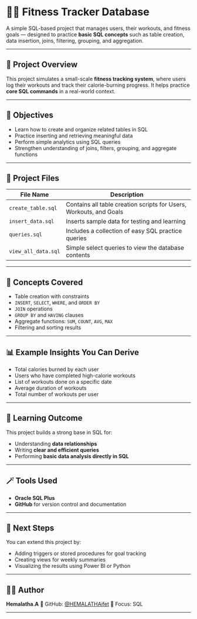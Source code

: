 # 🏋️‍♂️ Fitness Tracker Database

A simple SQL-based project that manages users, their workouts, and fitness goals — designed to practice **basic SQL concepts** such as table creation, data insertion, joins, filtering, grouping, and aggregation.

---

## 📘 Project Overview

This project simulates a small-scale **fitness tracking system**, where users log their workouts and track their calorie-burning progress.
It helps practice **core SQL commands** in a real-world context.

---

## 🎯 Objectives

* Learn how to create and organize related tables in SQL
* Practice inserting and retrieving meaningful data
* Perform simple analytics using SQL queries
* Strengthen understanding of joins, filters, grouping, and aggregate functions

---

## 🧱 Project Files

| File Name           | Description                                                        |
| ------------------- | ------------------------------------------------------------------ |
| `create_table.sql`  | Contains all table creation scripts for Users, Workouts, and Goals |
| `insert_data.sql`   | Inserts sample data for testing and learning                       |
| `queries.sql`       | Includes a collection of easy SQL practice queries                 |
| `view_all_data.sql` | Simple select queries to view the database contents                |

---

## 🧩 Concepts Covered

* Table creation with constraints
* `INSERT`, `SELECT`, `WHERE`, and `ORDER BY`
* `JOIN` operations
* `GROUP BY` and `HAVING` clauses
* Aggregate functions: `SUM`, `COUNT`, `AVG`, `MAX`
* Filtering and sorting results

---

## 📊 Example Insights You Can Derive

* Total calories burned by each user
* Users who have completed high-calorie workouts
* List of workouts done on a specific date
* Average duration of workouts
* Total number of workouts per user

---

## 🧠 Learning Outcome

This project builds a strong base in SQL for:

* Understanding **data relationships**
* Writing **clear and efficient queries**
* Performing **basic data analysis directly in SQL**

---

## 🪄 Tools Used

* **Oracle SQL Plus**
* **GitHub** for version control and documentation

---

## 🚀 Next Steps

You can extend this project by:

* Adding triggers or stored procedures for goal tracking
* Creating views for weekly summaries
* Visualizing the results using Power BI or Python

---

## 👩‍💻 Author

**Hemalatha.A**
📂 GitHub: [@HEMALATHAifet](https://github.com/HEMALATHAifet)
💬 Focus: SQL

---
